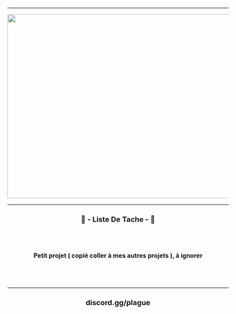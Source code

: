 -----

<p align="center">
<img src="https://media.discordapp.net/attachments/438291155529236480/982070422629650552/unknown.png?width=1252&height=586" width="801", height="420">
</p>

-----

### <p align="center">🔧 - Liste De Tache - 🔧</p>

<br><br>
<p align="center">
<strong>
Petit projet ( copié coller à mes autres projets ), à ignorer
<br>
<br><br><br>



-----

### <p align="center">discord.gg/plague</p>
